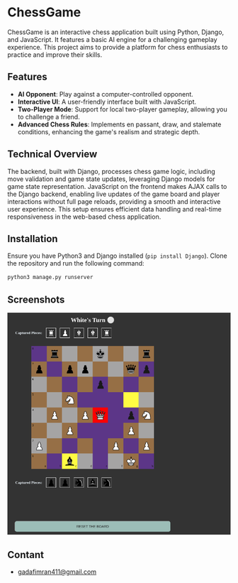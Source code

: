 # ChessGame

ChessGame is an interactive chess application built using Python, Django, and JavaScript. It features a basic AI engine for a challenging gameplay experience. This project aims to provide a platform for chess enthusiasts to practice and improve their skills.

## Features

- **AI Opponent**: Play against a computer-controlled opponent.
- **Interactive UI**: A user-friendly interface built with JavaScript.
- **Two-Player Mode**: Support for local two-player gameplay, allowing you to challenge a friend.
- **Advanced Chess Rules**: Implements en passant, draw, and stalemate conditions, enhancing the game's realism and strategic depth.

## Technical Overview 
The backend, built with Django, processes chess game logic, including move validation and game state updates, leveraging Django models for game state representation. JavaScript on the frontend makes AJAX calls to the Django backend, enabling live updates of the game board and player interactions without full page reloads, providing a smooth and interactive user experience. This setup ensures efficient data handling and real-time responsiveness in the web-based chess application.

## Installation

Ensure you have Python3 and Django installed (`pip install Django`). Clone the repository and run the following command:

```bash
python3 manage.py runserver
```

## Screenshots 
![Screenshot](media/game_screenshot.png)

## Contant
- gadafimran411@gmail.com


